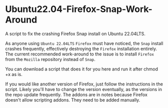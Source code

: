 # Ubuntu22.04-Firefox-Snap-Work-Around
A script to fix the crashing Firefox Snap install on Ubuntu 22.04LTS.

As anyone using `Ubuntu 22.04LTS` `Firefox` must have noticed, the `Snap` install crashes frequently, effectively destroying the `Firefox` installation entirely. The current recommended work-around to the issue is to install `Firefox` from the `Mozilla` repository instead of `Snap`. 

You can download a script that does it for you here and run it after chmod +x as is. 

If you would like another version of Firefox, just follow the instructions in the script. Likely you'll have to change the version eventually, as the versions in the repo update frequently. The addons are in notes because Firefox doesn't allow scripting addons. They need to be added manually.
